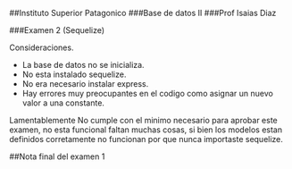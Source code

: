 ##Instituto Superior Patagonico
###Base de datos II
###Prof Isaias Diaz

###Examen 2 (Sequelize)

Consideraciones.

- La base de datos no se inicializa.
- No esta instalado sequelize.
- No era necesario instalar express.
- Hay errores muy preocupantes en el codigo como asignar un nuevo valor a una constante.


Lamentablemente No cumple con el minimo necesario para aprobar este examen, no esta funcional faltan muchas cosas, si bien los modelos estan definidos corretamente no funcionan por que nunca importaste sequelize.

##Nota final del examen 1